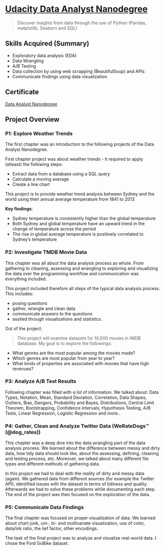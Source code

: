 # [Udacity Data Analyst Nanodegree](https://www.udacity.com/course/data-analyst-nanodegree--nd002)

> Discover insights from data through the use of Python (Pandas, matplotlib, Seaborn and SQL)

## Skills Acquired (Summary)
- Exploratory data analysis (EDA)
- Data Wrangling
- A/B Testing
- Data collection by using web scrapping (BeautifulSoup) and APIs
- Communicate findings using data visualization

## Certificate

[Data Analyst Nanodegree](https://graduation.udacity.com/confirm/7KUNLRQD)

## Project Overview
### P1: Explore Weather Trends

The first chapter was an introduction to the following projects of the Data Analyst Nanodegree.

First chapter project was about weather trends - it required to apply (atleast) the following steps:
* Extract data from a database using a SQL query
* Calculate a moving average
* Create a line chart 

This project is to provide weather trend analysis between Sydney and the world using their annual average temperature from 1841 to 2013

**Key findings**:
- Sydney temperature is consistently higher than the global temperature
- Both Sydney and global temperature have an upward trend in the change of temperature across the period
- The rise in global average temperature is positively correlated to Sydney’s temperature

### P2: Investigate TMDB Movie Data

This chapter was all about the data analysis process as whole. From gathering to cleaning, assessing and wrangling to exploring and visualizing the data over the programming workflow and communication was everything included. 

This project included therefore all steps of the typical data analysis process. This includes:
- posing questions
- gather, wrangle and clean data 
- communicate answers to the questions 
- assited through visualizations and statistics. 

Out of the project:

> This project will examine datasets for 10,000 movies in IMDB database. My goal is to explore the followings:

- What genres are the most popular among the movies made?
- Which genres are most popular from year to year?
- What kinds of properties are associated with movies that have high revenues?


### P3: Analyze A/B Test Results

Following chapter was filled with *a lot* of information. We talked about: Data Types, Notation, Mean, Standard Deviation, Correlation, Data Shapes, Outliers, Bias, Dangers, Probability and Bayes, Distributions, Central Limit Theorem, Bootstrapping, Confidence Intervals, Hypothesis Testing, A/B Tests, Linear Regression, Logistic Regression and more.. 

### P4: Gather, Clean and Analyze Twitter Data (WeRateDogs™ (@dog_rates))

This chapter was a deep dive into the data wrangling part of the data analysis process. We learned about the difference between messy and dirty data, how tidy data should look like, about the assessing, defining, cleaning and testing process, etc. Moreover, we talked about many different file types and different methods of gathering data. 

In this project we had to deal with the reality of dirty and messy data (again). We gathered data from different sources (for example the Twitter API), identified issues with the dataset in terms of tidiness and quality. Afterwards we had to solve these problems while documenting each step. The end of the project was then focused on the exploration of the data.


### P5: Communicate Data Findings

The final chapter was focused on proper visualization of data. We learned about chart junk, uni-, bi- and multivariate visualization, use of color, data/ink ratio, the lief factor, other encodings.

The task of the final project was to analyze and visualize real-world data. I chose the Ford GoBike dataset.

